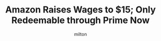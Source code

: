 ---
layout: post
title: "Amazon Raises Wages to $15; Only Redeemable through Prime Now"
author: milton
categories: [ amazon, minimum wage ]
image: assets/images/eyeswideshut.jpg
featured: false
hidden: true
---